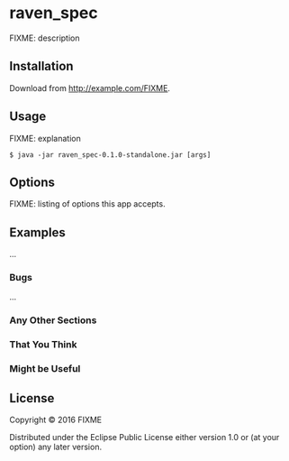 # raven_spec

FIXME: description

## Installation

Download from http://example.com/FIXME.

## Usage

FIXME: explanation

    $ java -jar raven_spec-0.1.0-standalone.jar [args]

## Options

FIXME: listing of options this app accepts.

## Examples

...

### Bugs

...

### Any Other Sections
### That You Think
### Might be Useful

## License

Copyright © 2016 FIXME

Distributed under the Eclipse Public License either version 1.0 or (at
your option) any later version.
